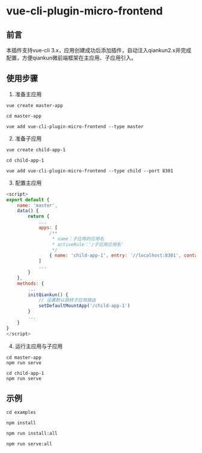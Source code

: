 # vue-cli-plugin-micro-frontend


## 前言

本插件支持vue-cli 3.x，应用创建成功后添加插件，自动注入qiankun2.x并完成配置，方便qiankun微前端框架在主应用、子应用引入。

## 使用步骤

1. 准备主应用

```shell
vue create master-app

cd master-app

vue add vue-cli-plugin-micro-frontend --type master

```

2. 准备子应用

```shell
vue create child-app-1

cd child-app-1

vue add vue-cli-plugin-micro-frontend --type child --port 8301
```

3. 配置主应用

```javascript
<script>
export default {
    name: 'master',
    data() {
        return {
            ...
            apps: [
                /**
                 * name：子应用的应用名
                 * activeRule：'/子应用应用名'
                 */
                { name: 'child-app-1', entry: '//localhost:8301', container: '#appContainer', activeRule: '/child-app-1' }            
            ]   
            ...
        }
    },
    methods: {
        ...
        initQiankun() {
            // 设置默认跳转子应用路由
            setDefaultMountApp('/child-app-1')    
        }  
        ...
    }   
} 
</script>
```

4. 运行主应用与子应用

```shell
cd master-app
npm run serve
```

```shell
cd child-app-1
npm run serve
```

## 示例

```shell
cd examples

npm install

npm run install:all

npm run serve:all

```
